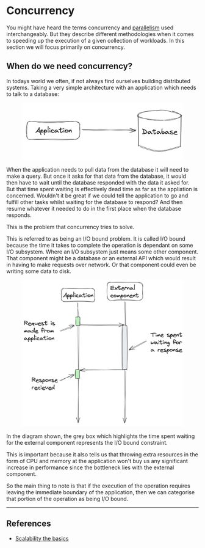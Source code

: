 # Concurrency

You might have heard the terms concurrency and [parallelism](parallelism.md) used interchangeably. But they describe different methodologies when it comes to speeding up the execution of a given collection of workloads. In this section we will focus primarily on concurrency.

## When do we need concurrency?

In todays world we often, if not always find ourselves building distributed systems. Taking a very simple architecture with an application which needs to talk to a database:

<figure><img src="../.gitbook/assets/Screenshot 2024-03-12 at 19.45.21.png" alt=""><figcaption></figcaption></figure>

When the application needs to pull data from the database it will need to make a query. But once it asks for that data from the database, it would then have to wait until the database responded with the data it asked for. But that time spent waiting is effectively dead time as far as the appliation is concerned. Wouldn't it be great if we could tell the application to go and fulfill other tasks whilst waiting for the database to respond? And then resume whatever it needed to do in the first place when the database responds.&#x20;

This is the problem that concurrency tries to solve.

This is referred to as being an I/O bound problem. It is called I/O bound because the time it takes to complete the operation is dependant on some I/O subsystem. Where an I/O subsystem just means some other component. That component might be a database or an external API which would result in having to make requests over network. Or that component could even be writing some data to disk.

<figure><img src="../.gitbook/assets/Screenshot 2024-03-12 at 20.33.38.png" alt=""><figcaption></figcaption></figure>

In the diagram shown, the grey box which highlights the time spent waiting for the external component represents the I/O bound constraint.

This is important because it also tells us that throwing extra resources in the form of CPU and memory at the application won't buy us any significant increase in performance since the bottleneck lies with the external component.

So the main thing to note is that if the execution of the operation requires leaving the immediate boundary of the application, then we can categorise that portion of the operation as being I/O bound.

***

## References

* [Scalability the basics](https://www.afaanashiq.com/architecture/scalability-the-basics/)
